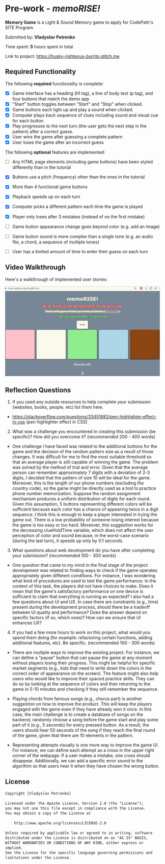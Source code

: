 # Pre-work - *memoRISE!*

**Memory Game** is a Light & Sound Memory game to apply for CodePath's SITE Program. 

Submitted by: **Vladyslav Petrenko**

Time spent: **5** hours spent in total

Link to project: https://husky-righteous-burrito.glitch.me 

## Required Functionality

The following **required** functionality is complete:

* [x] Game interface has a heading (h1 tag), a line of body text (p tag), and four buttons that match the demo app
* [x] "Start" button toggles between "Start" and "Stop" when clicked. 
* [x] Game buttons each light up and play a sound when clicked. 
* [x] Computer plays back sequence of clues including sound and visual cue for each button
* [x] Play progresses to the next turn (the user gets the next step in the pattern) after a correct guess. 
* [x] User wins the game after guessing a complete pattern
* [x] User loses the game after an incorrect guess

The following **optional** features are implemented:

* [ ] Any HTML page elements (including game buttons) have been styled differently than in the tutorial
* [x] Buttons use a pitch (frequency) other than the ones in the tutorial
* [x] More than 4 functional game buttons
* [x] Playback speeds up on each turn
* [x] Computer picks a different pattern each time the game is played
* [x] Player only loses after 3 mistakes (instead of on the first mistake)
* [ ] Game button appearance change goes beyond color (e.g. add an image)
* [ ] Game button sound is more complex than a single tone (e.g. an audio file, a chord, a sequence of multiple tones)
* [ ] User has a limited amount of time to enter their guess on each turn


## Video Walkthrough

Here's a walkthrough of implemented user stories:


<img src="memoRISE.gif" width=800><br>


## Reflection Questions
1. If you used any outside resources to help complete your submission (websites, books, people, etc) list them here. 


* https://stackoverflow.com/questions/33451683/pen-highlighter-effect-in-css (pen highlighter effect in CSS)

2. What was a challenge you encountered in creating this submission (be specific)? How did you overcome it? (recommended 200 - 400 words) 


* One challenge I have faced was related to the additional buttons for the game and the decision of the random pattern size as a result of 
those changes. It was difficult for me to find the most suitable threshold so that an average player is still capable of winning the game. 
The problem was solved by the method of trial and error. Given that the average person can remember approximately 7 digits with a deviation
of 2-3 digits, I decided that the pattern of size 10 will be ideal for the game. Moreover, this is the length of our phone numbers 
(excluding the country code), so the game might be directly used as a tool to practice phone number memorization. Suppose the random 
assignment mechanism produces a uniform distribution of digits for each round. Given this assumption, 5 buttons representing different 
colors will be sufficient because each color has a chance of appearing twice in a digit sequence. I think this is enough to keep a 
player interested in trying the game out. There is a low probability of someone losing interest because the game is too easy or too hard. 
Moreover, this suggestion works for the decreasing clueHoldTime variable, which does not affect the user perception of color and sound 
because, in the worst-case scenario (during the last turn), it speeds up only by 0.1 seconds.

3. What questions about web development do you have after completing your submission? (recommended 100 - 300 words) 


* One question that came to my mind in the final stage of the project development was related to finding ways to check
if the game operates appropriately given different conditions. For instance, I was wondering what kind of procedures
are used to test the game performance. In the context of this task, the players did not have choices to make. Does 
it mean that the game's satisfactory performance on one device is sufficient to claim that everything is running as
expected? I also had a few questions about UI and UX. In case there are constraints (e.g., time) present during the 
development process, should there be a tradeoff between UI quality and performance? Does the answer depend on specific 
factors (if so, which ones)? How can we ensure that UI enhances UX?

4. If you had a few more hours to work on this project, what would you spend them doing (for example: refactoring certain functions, adding additional features, etc). Be specific. (recommended 100 - 300 words) 


* There are multiple ways to improve the existing project. For instance, we can define a "pause" button that can pause the game at any moment without players losing their progress. This might be helpful for 
specific market segments (e.g., kids that need to write down the colors in the correct order of appearance on the screen). The feature might also help users who would like to improve their spaced practice
skills. They can do so by looking at the sequence of colors and then returning to the game in 5-10 minutes and checking if they still remember the sequence. 

* Playing chords from famous songs (e.g., chorus part) is another suggestion on how to improve the product. This will keep the players engaged with the game even if they have already won it once. In this case, 
the main challenge is to create a database of songs on the backend, randomly choose a song before the game start and play some part of it (e.g., 5 seconds) for every pressed button. As a result, the users 
should hear 50 seconds of the song if they reach the final round of the game, given that there are 10 elements in the pattern. 

* Representing attempts visually is one more way to improve the game UI. For instance, we can define each attempt as a cross in the upper right corner of the webpage. If a user makes a mistake, one cross should
disappear. Additionally, we can add a specific error sound to the algorithm so that users hear it when they have chosen the wrong button. 




## License

    Copyright [Vladyslav Petrenko]

    Licensed under the Apache License, Version 2.0 (the "License");
    you may not use this file except in compliance with the License.
    You may obtain a copy of the License at

        http://www.apache.org/licenses/LICENSE-2.0

    Unless required by applicable law or agreed to in writing, software
    distributed under the License is distributed on an "AS IS" BASIS,
    WITHOUT WARRANTIES OR CONDITIONS OF ANY KIND, either express or implied.
    See the License for the specific language governing permissions and
    limitations under the License.
